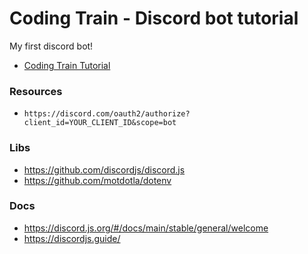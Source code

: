 # Coding Train - Discord bot tutorial

My first discord bot!

- [Coding Train Tutorial](https://www.youtube.com/playlist?list=PLRqwX-V7Uu6avBYxeBSwF48YhAnSn_sA4)

### Resources

- `https://discord.com/oauth2/authorize?client_id=YOUR_CLIENT_ID&scope=bot`

### Libs

- https://github.com/discordjs/discord.js
- https://github.com/motdotla/dotenv

### Docs

- https://discord.js.org/#/docs/main/stable/general/welcome
- https://discordjs.guide/
